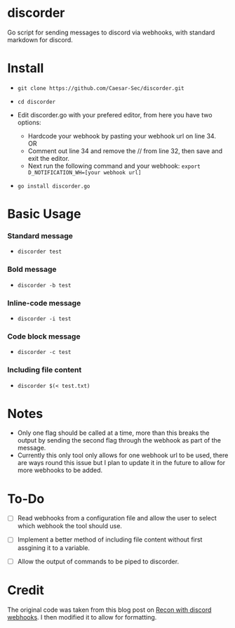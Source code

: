 # discorder
Go script for sending messages to discord via webhooks, with standard markdown for discord.


# Install

- ``` git clone https://github.com/Caesar-Sec/discorder.git ```
- ``` cd discorder ```
-  Edit discorder.go with your prefered editor, from here you have two options:  
    - Hardcode your webhook by pasting your webhook url on line 34.  
  OR  
    - Comment out line 34 and remove the // from line 32, then save and exit the editor.
    - Next run the following command and your webhook: ```export D_NOTIFICATION_WH=[your webhook url]```
    
- ```go install discorder.go```
    

# Basic Usage
### Standard message
* ```discorder test```  

### Bold message
* ```discorder -b test```  

### Inline-code message
* ```discorder -i test```  

### Code block message
* ```discorder -c test```  

### Including file content
* ```discorder $(< test.txt)```  

# Notes
- Only one flag should be called at a time, more than this breaks the output by sending the second flag through the webhook as part of the message.
- Currently this only tool only allows for one webhook url to be used, there are ways round this issue but I plan to update it in the future to allow for more webhooks to be added. 

# To-Do
- [ ] Read webhooks from a configuration file and allow the user to select which webhook the tool should use.
- [ ] Implement a better method of including file content without first assgining it to a variable.
- [ ] Allow the output of commands to be piped to discorder.


# Credit
The original code was taken from this blog post on [Recon with discord webhooks](https://ryanwise.me/blog/recon-upgrade-discord/). I then modified it to allow for formatting.
